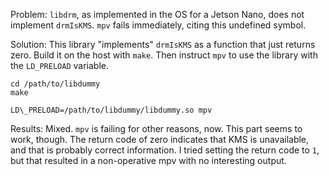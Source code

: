 Problem:  `libdrm`, as implemented in the OS for a Jetson Nano, does not
implement `drmIsKMS`.  `mpv` fails immediately, citing this undefined symbol.

Solution:  This library "implements" `drmIsKMS` as a function that just returns
zero.  Build it on the host with `make`.  Then instruct `mpv` to use the
library with the `LD_PRELOAD` variable.

    cd /path/to/libdummy
    make

    LD\_PRELOAD=/path/to/libdummy/libdummy.so mpv

Results:  Mixed.  `mpv` is failing for other reasons, now.  This part seems to
work, though.  The return code of zero indicates that KMS is unavailable, and
that is probably correct information.  I tried setting the return code to `1`,
but that resulted in a non-operative mpv with no interesting output.
